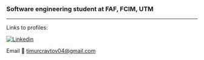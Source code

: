 ### Software engineering student at FAF, FCIM, UTM

---
Links to profiles:

[![Linkedin](https://img.shields.io/badge/LinkedIn-0077B5?style=for-the-badge&logo=linkedin&logoColor=white)](https://www.linkedin.com/in/timur-crav%C8%9Bov-65207b282/) 

Email 📧 timurcravtov04@gmail.com
